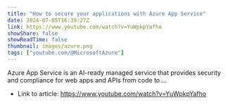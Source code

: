 ```yaml
---
title: "How to secure your applications with Azure App Service"
date: 2024-07-05T16:39:27Z
link: https://www.youtube.com/watch?v=YuWpkpYafho
showShare: false
showReadTime: false
thumbnail: images/azure.png
tags: ["youtube.com/@MicrosoftAzure"]
---
```

Azure App Service is an AI-ready managed service that provides security and compliance for web apps and APIs from code to ...

- Link to article: https://www.youtube.com/watch?v=YuWpkpYafho